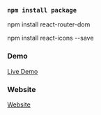 ### `npm install package`


npm install react-router-dom

npm install react-icons --save


### Demo

<a href="https://youtu.be/EdkBNqHxw5Y" rel="nofollow"> Live Demo </a>

### Website
<a href="https://codeat21.com/2021/03/25/react-navbar-dropdown-menu-responsive/" rel="nofollow"> Website </a>
